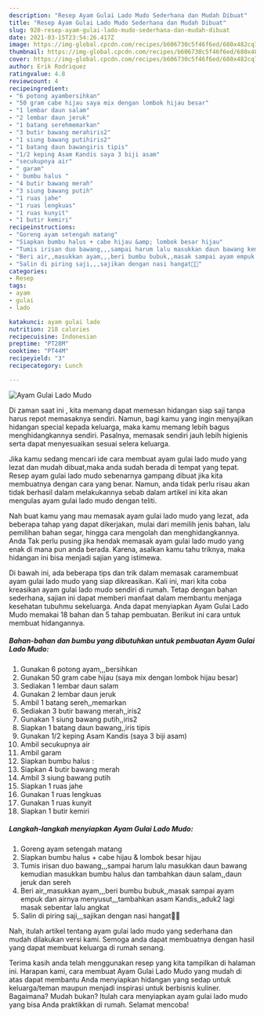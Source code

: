 ```yaml
---
description: "Resep Ayam Gulai Lado Mudo Sederhana dan Mudah Dibuat"
title: "Resep Ayam Gulai Lado Mudo Sederhana dan Mudah Dibuat"
slug: 920-resep-ayam-gulai-lado-mudo-sederhana-dan-mudah-dibuat
date: 2021-03-15T23:54:26.417Z
image: https://img-global.cpcdn.com/recipes/b606730c5f46f6ed/680x482cq70/ayam-gulai-lado-mudo-foto-resep-utama.jpg
thumbnail: https://img-global.cpcdn.com/recipes/b606730c5f46f6ed/680x482cq70/ayam-gulai-lado-mudo-foto-resep-utama.jpg
cover: https://img-global.cpcdn.com/recipes/b606730c5f46f6ed/680x482cq70/ayam-gulai-lado-mudo-foto-resep-utama.jpg
author: Erik Rodriquez
ratingvalue: 4.8
reviewcount: 4
recipeingredient:
- "6 potong ayambersihkan"
- "50 gram cabe hijau saya mix dengan lombok hijau besar"
- "1 lembar daun salam"
- "2 lembar daun jeruk"
- "1 batang serehmemarkan"
- "3 butir bawang merahiris2"
- "1 siung bawang putihiris2"
- "1 batang daun bawangiris tipis"
- "1/2 keping Asam Kandis saya 3 biji asam"
- "secukupnya air"
- " garam"
- " bumbu halus "
- "4 butir bawang merah"
- "3 siung bawang putih"
- "1 ruas jahe"
- "1 ruas lengkuas"
- "1 ruas kunyit"
- "1 butir kemiri"
recipeinstructions:
- "Goreng ayam setengah matang"
- "Siapkan bumbu halus + cabe hijau &amp; lombok besar hijau"
- "Tumis irisan duo bawang,,,sampai harum lalu masukkan daun bawang kemudian masukkan bumbu halus dan tambahkan daun salam,,daun jeruk dan sereh"
- "Beri air,,masukkan ayam,,,beri bumbu bubuk,,masak sampai ayam empuk dan airnya menyusut,,,tambahkan asam Kandis,,aduk2 lagi masak sebentar lalu angkat"
- "Salin di piring saji,,,sajikan dengan nasi hangat🤗🤤"
categories:
- Resep
tags:
- ayam
- gulai
- lado

katakunci: ayam gulai lado 
nutrition: 218 calories
recipecuisine: Indonesian
preptime: "PT28M"
cooktime: "PT44M"
recipeyield: "3"
recipecategory: Lunch

---
```



![Ayam Gulai Lado Mudo](https://img-global.cpcdn.com/recipes/b606730c5f46f6ed/680x482cq70/ayam-gulai-lado-mudo-foto-resep-utama.jpg)

Di zaman  saat ini , kita memang dapat memesan hidangan siap saji tanpa harus repot memasaknya sendiri. Namun, bagi kamu yang ingin menyajikan hidangan special kepada keluarga, maka kamu memang lebih bagus menghidangkannya sendiri. Pasalnya, memasak sendiri jauh lebih higienis serta dapat menyesuaikan sesuai selera keluarga.

Jika kamu sedang mencari ide cara membuat ayam gulai lado mudo yang lezat dan mudah dibuat,maka anda sudah berada di tempat yang tepat. Resep ayam gulai lado mudo  sebenarnya gampang dibuat jika kita membuatnya dengan cara yang benar. Namun, anda tidak perlu risau akan tidak berhasil dalam melakukannya 
sebab dalam artikel ini kita akan mengulas ayam gulai lado mudo dengan teliti.  



Nah buat kamu yang mau memasak ayam gulai lado mudo yang lezat, ada beberapa tahap yang dapat dikerjakan, mulai dari memilih jenis bahan, lalu pemilihan bahan segar, hingga cara mengolah dan menghidangkannya. Anda Tak perlu pusing jika hendak memasak ayam gulai lado mudo yang enak di mana pun anda berada. Karena, asalkan kamu  tahu triknya, maka hidangan ini bisa menjadi sajian yang istimewa.

Di bawah ini, ada beberapa tips dan trik dalam memasak caramembuat ayam gulai lado mudo yang siap dikreasikan. Kali ini, mari kita coba kreasikan ayam gulai lado mudo sendiri di rumah. Tetap dengan bahan sederhana, sajian ini dapat memberi manfaat dalam membantu menjaga kesehatan tubuhmu sekeluarga. Anda dapat menyiapkan Ayam Gulai Lado Mudo memakai 18 bahan dan 5 tahap pembuatan. Berikut ini cara untuk membuat hidangannya.

<!--inarticleads1-->

##### Bahan-bahan dan bumbu yang dibutuhkan untuk pembuatan Ayam Gulai Lado Mudo:

1. Gunakan 6 potong ayam,,,bersihkan
1. Gunakan 50 gram cabe hijau (saya mix dengan lombok hijau besar)
1. Sediakan 1 lembar daun salam
1. Gunakan 2 lembar daun jeruk
1. Ambil 1 batang sereh,,memarkan
1. Sediakan 3 butir bawang merah,,iris2
1. Gunakan 1 siung bawang putih,,iris2
1. Siapkan 1 batang daun bawang,,iris tipis
1. Gunakan 1/2 keping Asam Kandis (saya 3 biji asam)
1. Ambil secukupnya air
1. Ambil  garam
1. Siapkan  bumbu halus :
1. Siapkan 4 butir bawang merah
1. Ambil 3 siung bawang putih
1. Siapkan 1 ruas jahe
1. Gunakan 1 ruas lengkuas
1. Gunakan 1 ruas kunyit
1. Siapkan 1 butir kemiri




<!--inarticleads2-->

##### Langkah-langkah menyiapkan Ayam Gulai Lado Mudo:

1. Goreng ayam setengah matang
1. Siapkan bumbu halus + cabe hijau &amp; lombok besar hijau
1. Tumis irisan duo bawang,,,sampai harum lalu masukkan daun bawang kemudian masukkan bumbu halus dan tambahkan daun salam,,daun jeruk dan sereh
1. Beri air,,masukkan ayam,,,beri bumbu bubuk,,masak sampai ayam empuk dan airnya menyusut,,,tambahkan asam Kandis,,aduk2 lagi masak sebentar lalu angkat
1. Salin di piring saji,,,sajikan dengan nasi hangat🤗🤤




Nah, itulah artikel tentang  ayam gulai lado mudo  yang sederhana dan mudah dilakukan versi kami. Semoga anda dapat membuatnya dengan hasil yang dapat membuat keluarga di rumah senang. 

Terima kasih anda telah menggunakan resep yang kita tampilkan di halaman ini. Harapan kami, cara membuat  Ayam Gulai Lado Mudo yang mudah di atas dapat membantu Anda menyiapkan hidangan yang sedap untuk keluarga/teman maupun menjadi inspirasi untuk berbisnis kuliner. Bagaimana? Mudah bukan? Itulah cara menyiapkan ayam gulai lado mudo yang bisa Anda praktikkan di rumah. Selamat mencoba!


